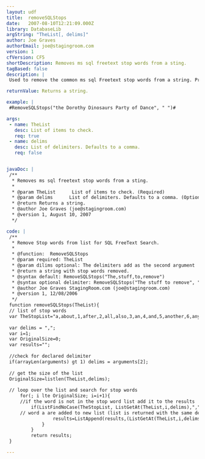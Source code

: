 ```yaml
---
layout: udf
title:  removeSQLStops
date:   2007-08-10T12:21:09.000Z
library: DatabaseLib
argString: "TheList[, delims]"
author: Joe Graves
authorEmail: joe@stagingroom.com
version: 1
cfVersion: CF5
shortDescription: Removes ms sql freetext stop words from a sting.
tagBased: false
description: |
 Used to remove the common ms sql Freetext stop words from a string. Prevents error from occurring from searching for a stop word.

returnValue: Returns a string.

example: |
 #RemoveSQLStops("the Dorothy Dinosaurs Party of Dance", " ")#

args:
 - name: TheList
   desc: List of items to check.
   req: true
 - name: delims
   desc: List of delimiters. Defaults to a comma.
   req: false


javaDoc: |
 /**
  * Removes ms sql freetext stop words from a sting.
  * 
  * @param TheList      List of items to check. (Required)
  * @param delims      List of delimiters. Defaults to a comma. (Optional)
  * @return Returns a string. 
  * @author Joe Graves (joe@stagingroom.com) 
  * @version 1, August 10, 2007 
  */

code: |
 /**
  * Remove Stop words from list for SQL FreeText Search.
  * 
  * @function:  RemoveSQLStops
  * @param required: TheList
  * @param dilims optional: The delimiters add as the second argument
  * @return a string with stop words removed.
  * @syntax default: RemoveSQLStops("The,stuff,to,remove")
  * @syntax optional delimiter: RemoveSQLStops("The stuff to remove", " ")
  * @author Joe Graves StagingRoom.com (joe@stagingroom.com) 
  * @version 1, 12/08/2006 
  */
 function removeSQLStops(TheList){
 // list of stop words 
 var TheStopList="a,about,1,after,2,all,also,3,an,4,and,5,another,6,any,7,are,8,as,9,at,0,be,$,because,been,before,being,between,both,but,by,came,can,come,could,did,do,each,for,from,get,got,has,had,he,have,her,here,him,himself,his,how,if,in,into,is,it,like,make,many,me,might,more,most,much,must,my,never,now,of,on,only,or,other,our,out,over,said,same,see,should,since,some,still,such,take,than,that,the,their,them,then,there,these,they,this,those,through,to,too,under,up,very,was,way,we,well,were,what,where,which,while,who,with,would,you,your";
 
 var delims = ",";
 var i=1;
 var OriginalSize=0;
 var results="";
 
 //check for declared delimiter
 if(arrayLen(arguments) gt 1) delims = arguments[2];
 
 // get the size of the list
 OriginalSize=listlen(TheList,delims);
 
 // loop over the list and search for stop words
     for(; i lte OriginalSize; i=i+1){
     //if the word is not in the stop word list add it to the results
         if(ListFindNoCase(TheStopList, ListGetAt(TheList,i,delims),"," ) EQ 0) {
     // word a are added to new list (list is returned with the same delimiter passed in to the function) 
                 results=ListAppend(results,(ListGetAt(TheList,i,delims)),delims);
             }
         }
         return results;
 }

---
```



